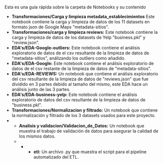 Esta es una guía rápida sobre la carpeta de Notebooks y su contenido

* **Transformaciones/Carga y limpieza metadata_establecimientos** Este notebook contiene la carga y limpieza de datos de los 11 datasets en formato json de Google Maps "metadata-sitios".
* **Transformaciones/carga y limpieza reviews:** Este notebook contiene la carga y limpieza de datos de los datasets de Yelp "business.pkl" y "review.json". 
* **EDA's/EDA-Google-outliers:** Este notebook contiene el análisis exploratorio de datos de el csv resultante de la limpieza de datos de "metadata-sitios", análizando los outliers como añadido.
* **EDA's/EDA-Google:** Este notebook contiene el análisis exploratorio de datos de el csv restante de la limpieza de datos de "metadata-sitios".
* **EDA's/EDA-REVIEWS:** Un notebook que contiene el análisis exploratorio del csv resultante de la limpieza de datos de "reviews.json" que fue dividido en 3 partes debido al tamaño del mismo, este EDA hace un análisis junto de las 3 partes.
* **EDA's/EDA-business-yelp:** Este notebook contiene el análisis exploratorio de datos del csv resultante de la limpieza de datos de "business.pkl".
* **Transformaciones/Normalizacion y filtrado:** Un notebook que contiene la normalización y filtrado de los 3 datasets usados para este proyecto.
* * **Analisis y validacion/Validacion_de_Datos:** Un notebook que muestra el trabajo de validación de datos para asegurar la calidad de los mismos datos.
  * * * **etl:** Un archivo .py que muestra el script para el pipeline automatizado del ETL.
